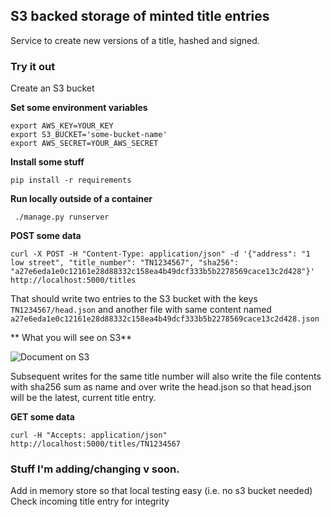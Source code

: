 
## S3 backed storage of minted title entries

Service to create new versions of a title, hashed and signed.

### Try it out

Create an S3 bucket

**Set some environment variables**

 ```
export AWS_KEY=YOUR_KEY
export S3_BUCKET='some-bucket-name'
export AWS_SECRET=YOUR_AWS_SECRET
```

 **Install some stuff**

```
pip install -r requirements
```

**Run locally outside of a container**

```
 ./manage.py runserver
```

**POST some data**

```
curl -X POST -H "Content-Type: application/json" -d '{"address": "1 low street", "title_number": "TN1234567", "sha256":  "a27e6eda1e0c12161e28d88332c158ea4b49dcf333b5b2278569cace13c2d428"}' http://localhost:5000/titles
```

That should write two entries to the S3 bucket with the keys ```TN1234567/head.json``` and another file with same content named ```a27e6eda1e0c12161e28d88332c158ea4b49dcf333b5b2278569cace13c2d428.json```


** What you will see on S3**

![Document on S3](http://i.imgur.com/D4VzxpA.png)

Subsequent writes for the same title number will  also write the file contents with sha256 sum as name and over write the head.json so that head.json will be the latest,
current title entry.


**GET some data**

```
curl -H "Accepts: application/json"  http://localhost:5000/titles/TN1234567
```

### Stuff I'm adding/changing v soon.

Add in memory store so that local testing easy (i.e. no s3 bucket needed)
Check incoming title entry for integrity
